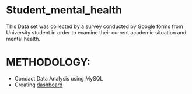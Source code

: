 # Student_mental_health
This Data set was collected by a survey conducted by Google forms from University student in order to examine their current academic situation and mental health.
# **METHODOLOGY:**
- Condact Data Analysis using MySQL
- Creating [dashboard](https://public.tableau.com/app/profile/yulia6509/viz/StudentMentalHealth_16802036654660/StudentMentalHealth) 
